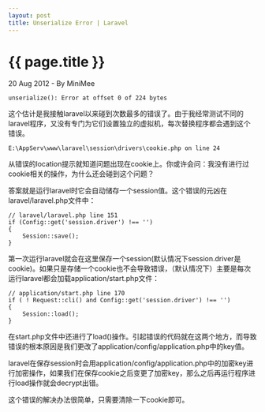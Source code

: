 ```yaml
---
layout: post
title: Unserialize Error | Laravel
---
```


{{ page.title }}
================

<p class="meta">20 Aug 2012 - By MiniMee</p>

    unserialize(): Error at offset 0 of 224 bytes

这个估计是我接触laravel以来碰到次数最多的错误了。由于我经常测试不同的laravel程序，又没有专门为它们设置独立的虚拟机，每次替换程序都会遇到这个错误。

    E:\AppServ\www\laravel\session\drivers\cookie.php on line 24

从错误的location提示就知道问题出现在cookie上。你或许会问：我没有进行过cookie相关的操作，为什么还会碰到这个问题？

答案就是运行laravel时它会自动储存一个session值。这个错误的元凶在laravel/laravel.php文件中：

    // laravel/laravel.php line 151
    if (Config::get('session.driver') !== '')
    {
        Session::save();
    }

第一次运行laravel就会在这里保存一个session(默认情况下session.driver是cookie)。如果只是存储一个cookie也不会导致错误，（默认情况下）主要是每次运行laravel都会加载application/start.php文件：

    // application/start.php line 170
    if ( ! Request::cli() and Config::get('session.driver') !== '')
    {
        Session::load();
    }

在start.php文件中还进行了load()操作。引起错误的代码就在这两个地方，而导致错误的根本原因是我们更改了application/config/application.php中的key值。

laravel在保存session时会用application/config/application.php中的加密key进行加密操作，如果我们在保存cookie之后变更了加密key，那么之后再运行程序进行load操作就会decrypt出错。

这个错误的解决办法很简单，只需要清除一下cookie即可。
